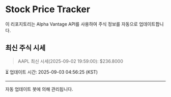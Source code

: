 
# Stock Price Tracker

이 리포지토리는 Alpha Vantage API를 사용하여 주식 정보를 자동으로 업데이트합니다.

## 최신 주식 시세
> AAPL 최신 시세(2025-09-02 19:59:00): $236.8000

⏳ 업데이트 시간: 2025-09-03 04:56:25 (KST)

---
자동 업데이트 봇에 의해 관리됩니다.
